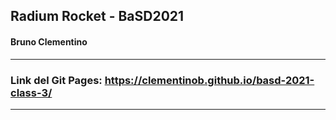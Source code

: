 ## Radium Rocket - BaSD2021
#### Bruno Clementino

---

### Link del Git Pages: https://clementinob.github.io/basd-2021-class-3/
---
